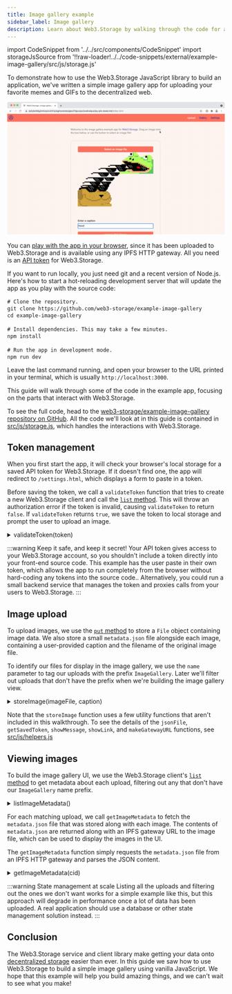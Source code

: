 ```yaml
---
title: Image gallery example
sidebar_label: Image gallery
description: Learn about Web3.Storage by walking through the code for a simple image gallery app that runs entirely in the browser.
---
```


<!-- imports for code snippets -->
import CodeSnippet from '../../src/components/CodeSnippet'
import storageJsSource from '!!raw-loader!../../code-snippets/external/example-image-gallery/src/js/storage.js'

To demonstrate how to use the Web3.Storage JavaScript library to build an application, we've written a simple image gallery app for uploading your favorite memes and GIFs to the decentralized web.

![Animated screen capture of the example app, showing a user uploading an image and viewing it in their gallery.](./images/image-gallery-example.gif)

You can [play with the app in your browser][example-demo], since it has been uploaded to Web3.Storage and is available using any IPFS HTTP gateway. All you need is an [API token][howto-token] for Web3.Storage.

If you want to run locally, you just need git and a recent version of Node.js. Here's how to start a hot-reloading development server that will update the app as you play with the source code:

```shell
# Clone the repository.
git clone https://github.com/web3-storage/example-image-gallery
cd example-image-gallery

# Install dependencies. This may take a few minutes.
npm install

# Run the app in development mode.
npm run dev
```

Leave the last command running, and open your browser to the URL printed in your terminal, which is usually `http://localhost:3000`.

This guide will walk through some of the code in the example app, focusing on the parts that interact with Web3.Storage.

To see the full code, head to the [web3-storage/example-image-gallery repository on GitHub][github-example-repo]. All the code we'll look at in this guide is contained in [src/js/storage.js][github-storage.js], which handles the interactions with Web3.Storage.

## Token management

When you first start the app, it will check your browser's local storage for a saved API token for Web3.Storage. If it doesn't find one, the app will redirect to `/settings.html`, which displays a form to paste in a token.

Before saving the token, we call a `validateToken` function that tries to create a new Web3.Storage client and call the [`list` method][reference-js-list]. This will throw an authorization error if the token is invalid, causing `validateToken` to return `false`. If `validateToken` returns `true`, we save the token to local storage and prompt the user to upload an image.

<details>
  <summary>validateToken(token)</summary>
  <CodeSnippet lang="js" src={storageJsSource} region="validateToken" />
</details>

:::warning Keep it safe, and keep it secret!
Your API token gives access to your Web3.Storage account, so you shouldn't include a token directly into your front-end source code. This example has the user paste in their own token, which allows the app to run completely from the browser without hard-coding any tokens into the source code.. Alternatively, you could run a small backend service that manages the token and proxies calls from your users to Web3.Storage.
:::

## Image upload

To upload images, we use the [`put` method][reference-js-put] to store a `File` object containing image data. We also store a small `metadata.json` file alongside each image, containing a user-provided caption and the filename of the original image file.

To identify our files for display in the image gallery, we use the `name` parameter to tag our uploads with the prefix `ImageGallery`. Later we'll filter out uploads that don't have the prefix when we're building the image gallery view.

<details>
  <summary>storeImage(imageFile, caption)</summary>
  <CodeSnippet lang="js" src={storageJsSource} region="storeImage" />
</details>

Note that the `storeImage` function uses a few utility functions that aren't included in this walkthrough. To see the details of the `jsonFile`, `getSavedToken`, `showMessage`, `showLink`, and `makeGatewayURL` functions, see [src/js/helpers.js][github-helpers.js]

## Viewing images

To build the image gallery UI, we use the Web3.Storage client's [`list` method][reference-js-list] to get metadata about each upload, filtering out any that don't have our `ImageGallery` name prefix.

<details>
  <summary>listImageMetadata()</summary>
  <CodeSnippet lang="js" src={storageJsSource} region="listImageMetadata" />
</details>

For each matching upload, we call `getImageMetadata` to fetch the `metadata.json` file that was stored along with each image. The contents of `metadata.json` are returned along with an IPFS gateway URL to the image file, which can be used to display the images in the UI.

The `getImageMetadata` function simply requests the `metadata.json` file from an IPFS HTTP gateway and parses the JSON content.

<details>
<summary>getImageMetadata(cid)</summary>
<CodeSnippet lang="js" src={storageJsSource} region="getImageMetadata" />
</details>

:::warning State management at scale
Listing all the uploads and filtering out the ones we don't want works for a simple example like this, but this approach will degrade in performance once a lot of data has been uploaded. A real application should use a database or other state management solution instead.
:::

## Conclusion

The Web3.Storage service and client library make getting your data onto [decentralized storage][concepts-decentralized-storage] easier than ever. In this guide we saw how to use Web3.Storage to build a simple image gallery using vanilla JavaScript. We hope that this example will help you build amazing things, and we can't wait to see what you make!

[howto-token]: ../how-tos/generate-api-token.md
[reference-js-put]: ../reference/js-client-library.md#store-files
[reference-js-list]: ../reference/js-client-library.md#list-uploads
[concepts-decentralized-storage]: ../concepts/decentralized-storage.md

[github-example-repo]: https://github.com/web3-storage/example-image-gallery
[github-storage.js]: https://github.com/web3-storage/example-image-gallery/blob/main/src/js/storage.js
[github-helpers.js]: https://github.com/web3-storage/example-image-gallery/blob/main/src/js/helpers.js
[example-demo]: https://bafybeih6g2mhnqmn437qvkglrksdzida3gbx37lgicoips2xw6vdqca3ay.ipfs.dweb.link
